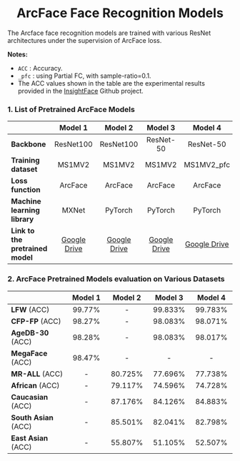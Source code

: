 <h1 align="center"> ArcFace Face Recognition Models </h1>



The Arcface face recognition models are trained with various ResNet architectures under the supervision of ArcFace loss.


**Notes:**
 - `ACC` : Accuracy.
 - `_pfc` : using Partial FC, with sample-ratio=0.1.
 - The ACC values shown in the table are the experimental results provided in the [InsightFace](https://github.com/deepinsight/insightface/tree/master/model_zoo) Github project.

### 1. List of Pretrained ArcFace Models

<div align="center">
  
|                            |Model 1                                                                                            |Model 2  |Model 3  |Model 4   |
|:---------------------------|:--------------------------------------------------------------------------------------------------:|:------:|:-------:|:--------:|
|**Backbone**               |ResNet100                                                                                           |ResNet100|ResNet-50|ResNet-50|
|**Training dataset**        |MS1MV2                                                                                              |MS1MV2  |MS1MV2   |MS1MV2_pfc|
|**Loss function**           |ArcFace                                                                                             |ArcFace |ArcFace  |ArcFace   |
|**Machine learning library**|MXNet                                                                                               |PyTorch |PyTorch  |PyTorch   |
|**Link to the pretrained model** |[Google Drive](https://drive.google.com/drive/folders/1v6fP2ZQIUp2LS7mnyudwLqgnnqvLrOk3?usp=sharing)|[Google Drive](https://drive.google.com/file/d/1kvOe0NhtF7qdTqDJ9wj8-wlROr_1TwiC/view?usp=sharing)                                              |[Google Drive](https://drive.google.com/file/d/1DwI59NIzlJb58gWFP038fKDWzzO6uu6V/view?usp=sharing)                                              |[Google Drive](https://drive.google.com/file/d/1hcoHaq-7YppPxICTjRO-1vPscKoXs06m/view?usp=sharing)                                                                            |
</div>

 ### 2. ArcFace Pretrained Models evaluation on Various Datasets     
  
<div align="center">
  
|<img width=215/>              |Model 1 <img width=30/>                             |Model 2  <img width=30/> |Model 3 <img width=30/> |Model 4 <img width=30/> |
|:---------------------------|:--------------------------------------------------------------------------------------------------:|:------:|:-------:|:--------:|
|**LFW**         (ACC)       |99.77%                                                                                              |-       |99.833%  |99.783%   |
|**CFP-FP**      (ACC)       |98.27%                                                                                              |-       |98.083%  |98.071%   |
|**AgeDB-30**    (ACC)       |98.28%                                                                                              |-       |98.083%  |98.017%   |
|**MegaFace**    (ACC)       |98.47%                                                                                              |-       |   -     |-         |
|**MR-ALL**      (ACC)       |-                                                                                                   |80.725% |77.696%  |77.738%   |
|**African**     (ACC)       |-                                                                                                   |79.117% |74.596%  |74.728%   |
|**Caucasian**   (ACC)       |-                                                                                                   |87.176% |84.126%  |84.883%   |
|**South Asian** (ACC)       |-                                                                                                   |85.501% |82.041%  |82.798%   |
|**East Asian**  (ACC)       |-                                                                                                   |55.807% |51.105%  |52.507%   |
</div>



